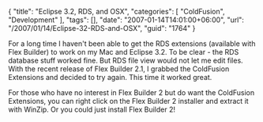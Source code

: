 {
	"title": "Eclipse 3.2, RDS, and OSX",
	"categories": [
		"ColdFusion",
		"Development"
	],
	"tags": [],
	"date": "2007-01-14T14:01:00+06:00",
	"url": "/2007/01/14/Eclipse-32-RDS-and-OSX",
	"guid": "1764"
}

For a long time I haven't been able to get the RDS extensions (available with Flex Builder) to work on my Mac and Eclipse 3.2. To be clear - the RDS database stuff worked fine. But RDS file view would not let me edit files. With the recent release of Flex Builder 2.1, I grabbed the ColdFusion Extensions and decided to try again. This time it worked great.

For those who have no interest in Flex Builder 2 but do want the ColdFusion Extensions, you can right click on the Flex Builder 2 installer and extract it with WinZip. Or you could just install Flex Builder 2!